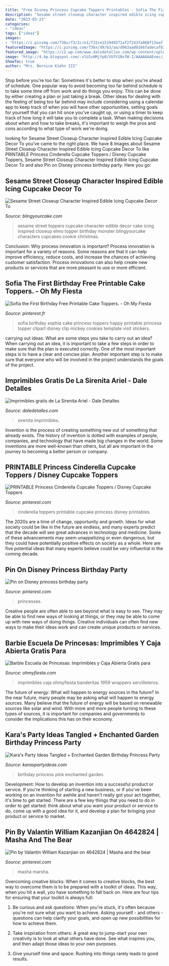 ```yaml
---
title: "Free Disney Princess Cupcake Toppers Printables - Sofia The First Birthday Free Printable Cake Toppers."
description: "Sesame street closeup character inspired edible icing cupcake decor to"
date: "2023-03-23"
categories:
- "ideas"
tags: ["ideas"]
images:
- "https://i.pinimg.com/736x/f3/2c/e1/f32ce151949271af2f243fa068f13eaf.jpg"
featuredImage: "https://i.pinimg.com/736x/d9/63/aa/d963aad0166fadecafb3ce70c19242f6.jpg"
featured_image: "https://i2.wp.com/www.daledetalles.com/wp-content/uploads/2016/02/imprimible-gratis-ariel.png"
image: "http://4.bp.blogspot.com/-xlU1sHMjYp0/VUfV1NsfW-I/AAAAAAAEnec/jI_UWYJbdJM/s640/barbie-princess-free-printable-kit1.jpg"
ShowToc: true
author: "Mrs. Bernice Kiehn III"
---
```



Stop before you're too far: Sometimes it's better to stop when you're ahead of schedule.
One popular way to avoid becoming too far behind schedule is to take some time off from work and do things you enjoy. This can be done by either creating a plan or just taking a break. Other ideas for dealing with the feeling of being too far behind may include considering using a calendar app to keep track of when you will have other opportunities, setting goals for yourself that you can hit once you've caught up, or using a timer to keep track of how long it will take you to complete a task. When making decisions about when and how to take breaks, it's important to weigh the pros and cons according to what type of work we're doing.

	

		
looking for Sesame Street Closeup Character Inspired Edible Icing Cupcake Decor To you've came to the right place. We have 8 Images about Sesame Street Closeup Character Inspired Edible Icing Cupcake Decor To like PRINTABLE Princess Cinderella Cupcake Toppers / Disney Cupcake Toppers, Sesame Street Closeup Character Inspired Edible Icing Cupcake Decor To and also Pin on Disney princess birthday party. Here you go:
		
    
## Sesame Street Closeup Character Inspired Edible Icing Cupcake Decor To

<img loading=lazy src="http://cdn.shopify.com/s/files/1/0789/4537/products/SesameStreetCharacterFaces_copy_grande.jpg?v=1430455561" onerror="this.onerror=null;this.src='https://tse2.mm.bing.net/th?id=OIP.cme9o6IlGpFTbTaQ6Pq-bQHaJV&amp;pid=15.1';" alt="Sesame Street Closeup Character Inspired Edible Icing Cupcake Decor To">

_Source: blingyourcake.com_

>sesame street toppers cupcake character edible decor cake icing inspired closeup elmo topper birthday monster blingyourcake characters cupcakes cookie christmas. 

	

Conclusion: Why process innovation is important?
Process innovation is important for a variety of reasons. Some reasons are that it can help improve efficiency, reduce costs, and increase the chances of achieving customer satisfaction. Process innovations can also help create new products or services that are more pleasant to use or more efficient.

    
## Sofia The First Birthday Free Printable Cake Toppers. - Oh My Fiesta

<img loading=lazy src="https://i.pinimg.com/736x/a2/30/d6/a230d644053ac0bd89f6e568e68a3563.jpg" onerror="this.onerror=null;this.src='https://tse3.mm.bing.net/th?id=OIP.iU2nN-iRRfNvwrGT7CMGMgHaJ0&amp;pid=15.1';" alt="Sofia the First Birthday Free Printable Cake Toppers. - Oh My Fiesta">

_Source: pinterest.fr_

>sofia birthday sophia cake princess toppers happy printable princesa topper clipart disney clip mickey cookies template visit stickers. 

	

carrying out ideas: What are some steps you take to carry out an idea?
When carrying out an idea, it is important to take a few steps in order to make sure that the plan is executed correctly. One of the most important steps is to have a clear and concise plan. Another important step is to make sure that everyone who will be involved in the project understands the goals of the project.

    
## Imprimibles Gratis De La Sirenita Ariel - Dale Detalles

<img loading=lazy src="https://i2.wp.com/www.daledetalles.com/wp-content/uploads/2016/02/imprimible-gratis-ariel.png" onerror="this.onerror=null;this.src='https://tse2.mm.bing.net/th?id=OIP.cBNSxG8aaH9T4aO0gh4aXwAAAA&amp;pid=15.1';" alt="Imprimibles gratis de La Sirenita Ariel - Dale Detalles">

_Source: daledetalles.com_

>sirenita imprimibles. 

	

Invention is the process of creating something new out of something that already exists. The history of invention is dotted with examples of people, companies, and technology that have made big changes in the world. Some inventions are more well-known than others, but all are important in the journey to becoming a better person or company.

    
## PRINTABLE Princess Cinderella Cupcake Toppers / Disney Cupcake Toppers

<img loading=lazy src="https://i.pinimg.com/736x/f3/2c/e1/f32ce151949271af2f243fa068f13eaf.jpg" onerror="this.onerror=null;this.src='https://tse4.mm.bing.net/th?id=OIP.s4vn8jHJBPSCepfxrI68bQHaHa&amp;pid=15.1';" alt="PRINTABLE Princess Cinderella Cupcake Toppers / Disney Cupcake Toppers">

_Source: pinterest.com_

>cinderella toppers printable cupcake princess disney printables. 

	

The 2020s are a time of change, opportunity and growth. Ideas for what society could be like in the future are endless, and many experts predict that the decade will see great advances in technology and medicine. Some of these advancements may seem unappetizing or even dangerous, but they could have potentially positive effects on society as a whole. Here are five potential ideas that many experts believe could be very influential in the coming decade.

    
## Pin On Disney Princess Birthday Party

<img loading=lazy src="https://i.pinimg.com/736x/e6/a6/9a/e6a69a141484d1099df31f19bd690c0b.jpg" onerror="this.onerror=null;this.src='https://tse2.mm.bing.net/th?id=OIP.O159FdH0y1G5Rl-3kE6XAQHaFt&amp;pid=15.1';" alt="Pin on Disney princess birthday party">

_Source: pinterest.com_

>princesses. 

	

Creative people are often able to see beyond what is easy to see. They may be able to find new ways of looking at things, or they may be able to come up with new ways of doing things. Creative individuals can often find new ways to make their ideas work and can create unique products or services.

    
## Barbie Escuela De Princesas: Imprimibles Y Caja Abierta Gratis Para

<img loading=lazy src="http://4.bp.blogspot.com/-xlU1sHMjYp0/VUfV1NsfW-I/AAAAAAAEnec/jI_UWYJbdJM/s640/barbie-princess-free-printable-kit1.jpg" onerror="this.onerror=null;this.src='https://tse4.mm.bing.net/th?id=OIP.3g_bWWFa-MGLwbvjkemQQwHaFO&amp;pid=15.1';" alt="Barbie Escuela de Princesas: Imprimibles y Caja Abierta Gratis para">

_Source: ohmyfiesta.com_

>imprimibles caja ohmyfiesta banderitas 1959 wrappers servilleteros. 

	

The future of energy: What will happen to energy sources in the future?
In the near future, many people may be asking what will happen to energy sources. Many believe that the future of energy will be based on renewable sources like solar and wind. With more and more people turning to these types of sources, it is important for companies and governments to consider the implications this has on their economy.

    
## Kara&#039;s Party Ideas Tangled + Enchanted Garden Birthday Princess Party

<img loading=lazy src="http://karaspartyideas.com/wp-content/uploads/2013/06/barbie_princess_fairy_enchanted_garden_party_birthday_girl_pink_cake.jpg" onerror="this.onerror=null;this.src='https://tse1.mm.bing.net/th?id=OIP.H5hVL0ZNtGwoxh21mePiLwHaLH&amp;pid=15.1';" alt="Kara&#039;s Party Ideas Tangled + Enchanted Garden Birthday Princess Party">

_Source: karaspartyideas.com_

>birthday princess pink enchanted garden. 

	

Development: How to develop an invention into a successful product or service.
If you're thinking of starting a new business, or if you've been working on an invention for awhile and haven't really got your act together, it's time to get started. There are a few key things that you need to do in order to get started: think about what you want your product or service to do, come up with a good idea for it, and develop a plan for bringing your product or service to market.

    
## Pin By Valantin William Kazanjian On 4642824 | Masha And The Bear

<img loading=lazy src="https://i.pinimg.com/736x/d9/63/aa/d963aad0166fadecafb3ce70c19242f6.jpg" onerror="this.onerror=null;this.src='https://tse1.mm.bing.net/th?id=OIP.q_i0s37L-pHHzGWz0rvF2gHaKl&amp;pid=15.1';" alt="Pin by Valantin William Kazanjian on 4642824 | Masha and the bear">

_Source: pinterest.com_

>masha marsha. 

	

Overcoming creative blocks:
When it comes to creative blocks, the best way to overcome them is to be prepared with a toolkit of ideas. This way, when you hit a wall, you have something to fall back on. Here are four tips for ensuring that your toolkit is always full:
1. Be curious and ask questions: When you're stuck, it's often because you're not sure what you want to achieve. Asking yourself - and others - questions can help clarify your goals, and open up new possibilities for how to achieve them.

2. Take inspiration from others: A great way to jump-start your own creativity is to look at what others have done. See what inspires you, and then adapt those ideas to your own purposes.

3. Give yourself time and space: Rushing into things rarely leads to good results.

